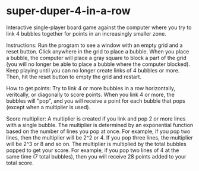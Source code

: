 # super-duper-4-in-a-row
Interactive single-player board game against the computer where you try to link 4 bubbles together for points in an increasingly smaller zone.

Instructions: Run the program to see a window with an empty grid and a reset button. Click anywhere in the grid to place a bubble. When you place a bubble, the computer will place a gray square to block a part of the grid (you will no longer be able to place a bubble where the computer blocked). Keep playing until you can no longer create links of 4 bubbles or more. Then, hit the reset button to empty the grid and restart.

How to get points: Try to link 4 or more bubbles in a row horizontally, veritcally, or diagonally to score points. When you link 4 or more, the bubbles will "pop", and you will receive a point for each bubble that pops (except when a multiplier is used).

Score multiplier: A multiplier is created if you link and pop 2 or more lines with a single bubble. The multiplier is determined by an exponential function based on the number of lines you pop at once. For example, if you pop two lines, then the multiplier will be 2^2 or 4. If you pop three lines, the multiplier will be 2^3 or 8 and so on. The multiplier is multiplied by the total bubbles popped to get your score. For example, if you pop two lines of 4 at the same time (7 total bubbles), then you will receive 28 points added to your total score.
